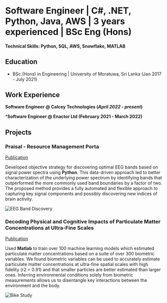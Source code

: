 # Software Engineer | C#, .NET, Python, Java, AWS | 3 years experienced | BSc Eng (Hons)

#### Technical Skills: Python, SQL, AWS, Snowflake, MATLAB

## Education
- BSc.(Hons) in Engineering | University of Moratuwa, Sri Lanka (Jan 2017 - July 2021)

## Work Experience
**Software Engineer @ Calcey Technologies (_April 2022 - present_)**

***Software Engineer @ Enactor Ltd (February 2021 - March  2022)**

## Projects
### Praisal - Resource Management Porta
[Publication](https://www.mdpi.com/1424-8220/22/8/3048)

Developed objective strategy for discovering optimal EEG bands based on signal power spectra using **Python**. This data-driven approach led to better characterization of the underlying power spectrum by identifying bands that outperformed the more commonly used band boundaries by a factor of two. The proposed method provides a fully automated and flexible approach to capturing key signal components and possibly discovering new indices of brain activity.

![EEG Band Discovery](/assets/img/eeg_band_discovery.jpeg)

### Decoding Physical and Cognitive Impacts of Particulate Matter Concentrations at Ultra-Fine Scales
[Publication](https://www.mdpi.com/1424-8220/22/11/4240)

Used **Matlab** to train over 100 machine learning models which estimated particulate matter concentrations based on a suite of over 300 biometric variables. We found biometric variables can be used to accurately estimate particulate matter concentrations at ultra-fine spatial scales with high fidelity (r2 = 0.91) and that smaller particles are better estimated than larger ones. Inferring environmental conditions solely from biometric measurements allows us to disentangle key interactions between the environment and the body.

![Bike Study](/assets/img/bike_study.jpeg)
